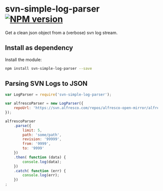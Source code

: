 svn-simple-log-parser [![NPM version][npm-image]][npm-url]
==================================================

Get a clean json object from a (verbose) svn log stream.

Install as dependency
---------------------

Install the module:
```bash
npm install svn-simple-log-parser --save
```

Parsing SVN Logs to JSON
---------------------
```javascript
var LogParser = require('svn-simple-log-parser');

var alfrescoParser = new LogParser({
    repoUrl: 'https://svn.alfresco.com/repos/alfresco-open-mirror/alfresco/HEAD'
});

alfrescoParser
    .parse({
        limit: 5,
        path: 'some/path',
        revision: '99999',
        from: '9999',
        to: '9999'
    })
    .then( function (data) {
        console.log(data);
    })
    .catch( function (err) {
        console.log(err);
    })
;
```

[npm-image]: https://badge.fury.io/js/svn-simple-log-parser.png
[npm-url]: http://badge.fury.io/js/svn-simple-log-parser
